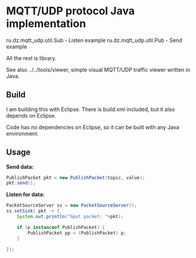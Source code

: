 # MQTT/UDP protocol Java implementation


  ru.dz.mqtt_udp.util.Sub	- Listen example
  ru.dz.mqtt_udp.util.Pub	- Send example

All the rest is library.

See also ../../tools/viewer, simple visual MQTT/UDP traffic viewer written in Java.

## Build

I am building this with Eclipse. There is build.xml included, but it also 
depends on Eclipse.

Code has no dependencies on Eclipse, so it can be built with any Java environment.

## Usage


**Send data:**

```java
PublishPacket pkt = new PublishPacket(topic, value);
pkt.send();

```

**Listen for data:**


```java
PacketSourceServer ss = new PacketSourceServer();
ss.setSink( pkt -> { 
    System.out.println("Gpot packet: "+pkt);

    if (p instanceof PublishPacket) {
        PublishPacket pp = (PublishPacket) p;			
    }

});

```
